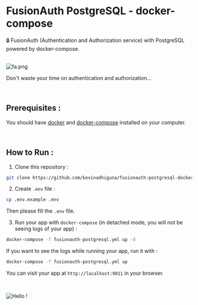 # FusionAuth PostgreSQL - docker-compose

🔒 FusionAuth (Authentication and Authorization service) with PostgreSQL powered by docker-compose.

<br />

<img src="https://s9.gifyu.com/images/fa.png" alt="fa.png" border="0" />

Don't waste your time on authentication and authorization...

<br />

## Prerequisites :

You should have [docker](https://docs.docker.com/engine/install/) and [docker-compose](https://docs.docker.com/compose/install/) installed on your computer.

<br />

## How to Run :

1) Clone this repository :
```bash
git clone https://github.com/kevinadhiguna/fusionauth-postgresql-docker
```

2) Create `.env` file :
```bash
cp .env.example .env
```

Then please fill the `.env` file.

3) Run your app with `docker-compose` (in detached mode, you will not be seeing logs of your app) :
```bash
docker-compose -f fusionauth-postgresql.yml up -d
```

If you want to see the logs while running your app, run it with :
```bash
docker-compose -f fusionauth-postgresql.yml up
```

You can visit your app at `http://localhost:9011` in your browser.

<br />

![Hello !](https://api.visitorbadge.io/api/VisitorHit?user=kevinadhiguna&repo=fusionauth-postgresql-docker&label=thanks%20for%20dropping%20in%20!&labelColor=%23000000&countColor=%23FFFFFF)
